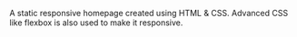 A static responsive homepage created using HTML & CSS. Advanced CSS like flexbox is also used to make it responsive.

